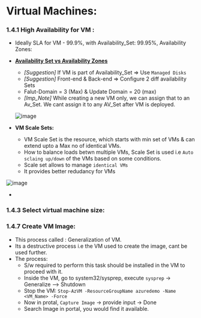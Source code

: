 # Virtual Machines:

### 1.4.1 High Availability for VM :
  * Ideally SLA for VM - 99.9%, with Availability_Set: 99.95%, Availability Zones: 
  * [**Availability Set vs Availability Zones**](https://github.com/hmsvigle/Azure/tree/Az-303-My-Notes-V2/AZ-303/Edureka/Day-02#availability-set-vs-availability-zone)
    * *[Suggestion]* If VM is part of Availability_Set => Use `Managed Disks` 
    * *[Suggestion]* Front-end & Back-end => Configure 2 diff availability Sets 
    * Falut-Domain = 3 (Max) & Update Domain = 20 (max)
    * *[Imp_Note]* While creating a new VM only, we can assign that to an Av_Set. We cant assign it to any AV_Set after VM is deployed. 
    
    ![image](https://user-images.githubusercontent.com/24938159/118667406-a0672080-b811-11eb-83ff-1ecc262c605e.png)

    
  * **VM Scale Sets:**
    * VM Scale Set is the resource, which starts with min set of VMs & can extend upto a Max no of identical VMs.
    * How to balance loads betwn multiple VMs, Scale Set is used i.e `Auto sclaing up/down` of the VMs based on some conditions.
    * Scale set allows to manage `identical VMs`
    * It provides better redudancy for VMs

   ![image](https://user-images.githubusercontent.com/24938159/118679964-f93bb680-b81b-11eb-80b9-fec1a5861a83.png)   

  * 

### 1.4.3 Select virtual machine size:

### 1.4.7 Create VM Image:
  * This process called : Generalization of VM.
  * Its a destructive process i.e the VM used to create the image, cant be used further.
  * The process: 
    * S/w required to perform this task should be installed in the VM to proceed with it.
    * Inside the VM, go to system32/sysprep, execute `sysprep` -> Generalize --> Shutdown 
    * Stop the VM: `Stop-AzVM -ResourceGroupName azuredemo -Name <VM_Name> -Force`
    * Now in protal, `Capture Image` -> provide input -> Done
    * Search Image in portal, you would find it available.


